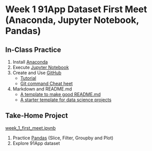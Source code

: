 # Week 1 91App Dataset First Meet (Anaconda, Jupyter Notebook, Pandas)

## In-Class Practice

1. Install [Anaconda](https://www.anaconda.com/download/)
2. Execute [Jupyter Notebook](https://jupyter.readthedocs.io/en/latest/install.html#installing-jupyter-using-anaconda-and-conda)
3. Create and Use [GitHub](https://github.com/)
   - [Tutorial](https://git-scm.com/book/en/v2)
   - [Git command Cheat heet](https://github.com/joshnh/Git-Commands)
4. Markdown and README.md
   - [A template to make good README.md](https://gist.github.com/PurpleBooth/109311bb0361f32d87a2)
   - [A starter template for data science projects](https://github.com/Statoil/data-science-template/)

## Take-Home Project

[week_1_first_meet.ipynb](https://github.com/kevinkevin556/STASD/blob/master/week%201/week_1_first_meet.ipynb)

1. Practice [Pandas](http://pandas.pydata.org/pandas-docs/stable/) (Slice, Filter,  Groupby and Plot)
2. Explore 91App dataset

